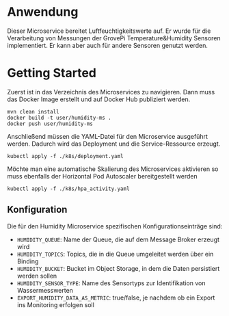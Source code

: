 # Anwendung
Dieser Microservice bereitet Luftfeuchtigkeitswerte auf.
Er wurde für die Verarbeitung von Messungen der GrovePi Temperature&Humidity Sensoren implementiert.
Er kann aber auch für andere Sensoren genutzt werden.

# Getting Started
Zuerst ist in das Verzeichnis des Microservices zu navigieren.
Dann muss das Docker Image erstellt und auf Docker Hub publiziert werden.
```
mvn clean install
docker build -t user/humidity-ms .
docker push user/humidity-ms
```
Anschließend müssen die YAML-Datei für den Microservice ausgeführt werden.
Dadurch wird das Deployment und die Service-Ressource erzeugt.
````
kubectl apply -f ./k8s/deployment.yaml
````
Möchte man eine automatische Skalierung des Microservices aktivieren so muss ebenfalls der Horizontal Pod Autoscaler bereitgestellt werden
````
kubectl apply -f ./k8s/hpa_activity.yaml
````

## Konfiguration
Die für den Humidity Microservice spezifischen Konfigurationseinträge sind:
* `HUMIDITY_QUEUE`: Name der Queue, die auf dem Message Broker erzeugt wird
* `HUMIDITY_TOPICS`: Topics, die in die Queue umgeleitet werden über ein Binding
* `HUMIDITY_BUCKET`: Bucket im Object Storage, in dem die Daten persistiert werden sollen
* `HUMIDITY_SENSOR_TYPE`: Name des Sensortyps zur Identifikation von Wassermesswerten
* `EXPORT_HUMIDITY_DATA_AS_METRIC`: true/false, je nachdem ob ein Export ins Monitoring erfolgen soll